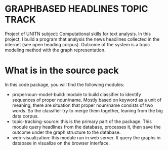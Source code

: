 # GRAPHBASED HEADLINES TOPIC TRACK
Project of UNITN subject: Computational skills for text analysis. In this project, I build a program that analysis the news headlines collected in the internet (see open heading corpus). Outcome of the system is a topic modeling method with the graph representation.
# What is in the source pack
In this code package, you will find the following modules:
- propernoun-model-build: module to build classifier to identify sequences of proper noun/name. Mostly based on keyword as a unit of meaning, there are situation that proper noun/name consists of two words. So the classifier try to merge them together, leaning from the big data corpus.
- topic-tracking-source: this is the primary part of the package. This module query headlines from the database, processes it, then save the outcome under the graph structure to the database.
- web-visualization: this module run in web server. It query the graphs in database in visualize on the browser interface.
